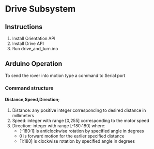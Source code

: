 # Drive Subsystem
## Instructions
1. Install Orientation API
2. Install Drive API
3. Run drive_and_turn.ino

## Arduino Operation
To send the rover into motion type a command to Serial port

### Command structure
#### Distance,Speed,Direction;
1. Distance: any positive integer corresponding to desired distance in millimeters
2. Speed: integer with range [0,255] corresponding to the motor speed
3. Direction: integer with range [-180:180] where:
    - [-180:1] is anticlockwise rotation by specified angle in degrees
    - 0 is forward motion for the earlier specified distance
    - [1:180] is clockwise rotation by specified angle in degrees